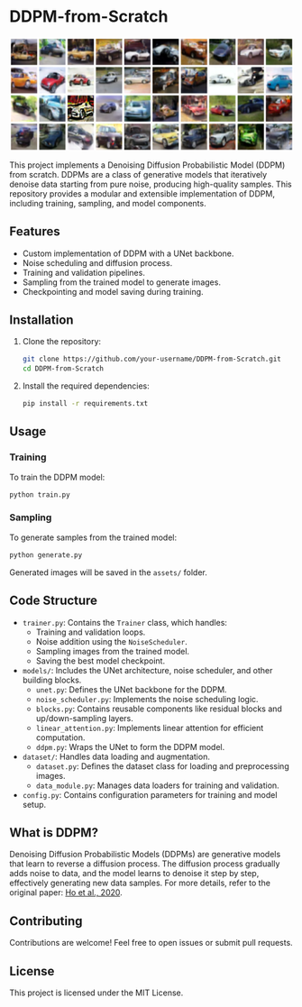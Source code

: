 # DDPM-from-Scratch

![Generated Sample](assets/sample_images.png)

This project implements a Denoising Diffusion Probabilistic Model (DDPM) from scratch. DDPMs are a class of generative models that iteratively denoise data starting from pure noise, producing high-quality samples. This repository provides a modular and extensible implementation of DDPM, including training, sampling, and model components.

## Features
- Custom implementation of DDPM with a UNet backbone.
- Noise scheduling and diffusion process.
- Training and validation pipelines.
- Sampling from the trained model to generate images.
- Checkpointing and model saving during training.

## Installation
1. Clone the repository:
   ```bash
   git clone https://github.com/your-username/DDPM-from-Scratch.git
   cd DDPM-from-Scratch
   ```
2. Install the required dependencies:
   ```bash
   pip install -r requirements.txt
   ```

## Usage
### Training
To train the DDPM model:
```bash
python train.py
```

### Sampling
To generate samples from the trained model:
```bash
python generate.py
```
Generated images will be saved in the `assets/` folder.

## Code Structure
- `trainer.py`: Contains the `Trainer` class, which handles:
  - Training and validation loops.
  - Noise addition using the `NoiseScheduler`.
  - Sampling images from the trained model.
  - Saving the best model checkpoint.
- `models/`: Includes the UNet architecture, noise scheduler, and other building blocks.
  - `unet.py`: Defines the UNet backbone for the DDPM.
  - `noise_scheduler.py`: Implements the noise scheduling logic.
  - `blocks.py`: Contains reusable components like residual blocks and up/down-sampling layers.
  - `linear_attention.py`: Implements linear attention for efficient computation.
  - `ddpm.py`: Wraps the UNet to form the DDPM model.
- `dataset/`: Handles data loading and augmentation.
  - `dataset.py`: Defines the dataset class for loading and preprocessing images.
  - `data_module.py`: Manages data loaders for training and validation.
- `config.py`: Contains configuration parameters for training and model setup.

## What is DDPM?
Denoising Diffusion Probabilistic Models (DDPMs) are generative models that learn to reverse a diffusion process. The diffusion process gradually adds noise to data, and the model learns to denoise it step by step, effectively generating new data samples. For more details, refer to the original paper: [Ho et al., 2020](https://arxiv.org/abs/2006.11239).

## Contributing
Contributions are welcome! Feel free to open issues or submit pull requests.

## License
This project is licensed under the MIT License.